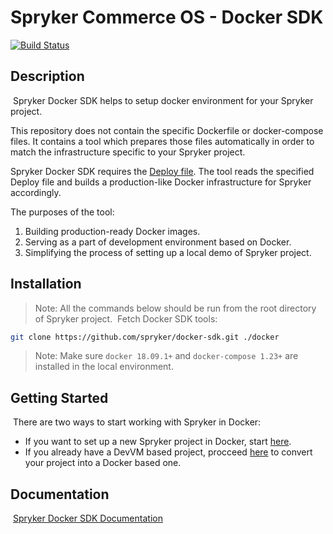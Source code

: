 # Spryker Commerce OS - Docker SDK
[![Build Status](https://travis-ci.org/spryker/docker-sdk.svg)](https://travis-ci.org/spryker/docker-sdk)
​
## Description
​
Spryker Docker SDK helps to setup docker environment for your Spryker project.

This repository does not contain the specific Dockerfile or docker-compose files.
It contains a tool which prepares those files automatically in order to match the infrastructure specific to your Spryker project.

Spryker Docker SDK requires the [Deploy file](https://documentation.spryker.com/installation/spryker_in_docker/docker_sdk/deploy-file-reference-201907.htm).
The tool reads the specified Deploy file and builds a production-like Docker infrastructure for Spryker accordingly.

The purposes of the tool:

1. Building production-ready Docker images.
1. Serving as a part of development environment based on Docker.
1. Simplifying the process of setting up a local demo of Spryker project.
​
## Installation
> Note: All the commands below should be run from the root directory of Spryker project.
​
Fetch Docker SDK tools:
```bash
git clone https://github.com/spryker/docker-sdk.git ./docker
```
> Note: Make sure `docker 18.09.1+` and `docker-compose 1.23+` are installed in the local environment.
​
## Getting Started
​
There are two ways to start working with Spryker in Docker:
* If you want to set up a new Spryker project in Docker, start [here](https://documentation.spryker.com/installation/spryker_in_docker/getting-started-with-docker-201907.htm).
* If you already have a DevVM based project, procceed [here](https://documentation.spryker.com/installation/spryker_in_docker/getting-started-with-docker-201907.htm) to convert your project into a Docker based one.
​
​
​
## Documentation
​
[Spryker Docker SDK Documentation](https://documentation.spryker.com/installation/spryker_in_docker/docker_sdk/docker-sdk-201907.htm)

